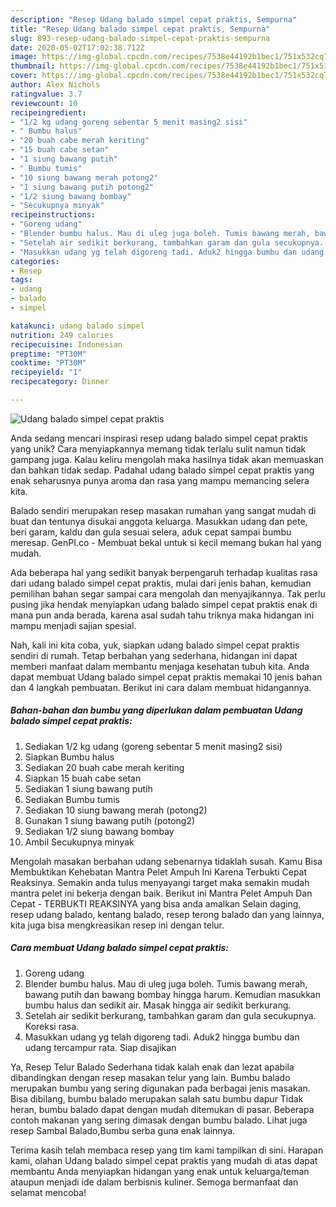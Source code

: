 ```yaml
---
description: "Resep Udang balado simpel cepat praktis, Sempurna"
title: "Resep Udang balado simpel cepat praktis, Sempurna"
slug: 893-resep-udang-balado-simpel-cepat-praktis-sempurna
date: 2020-05-02T17:02:38.712Z
image: https://img-global.cpcdn.com/recipes/7538e44192b1bec1/751x532cq70/udang-balado-simpel-cepat-praktis-foto-resep-utama.jpg
thumbnail: https://img-global.cpcdn.com/recipes/7538e44192b1bec1/751x532cq70/udang-balado-simpel-cepat-praktis-foto-resep-utama.jpg
cover: https://img-global.cpcdn.com/recipes/7538e44192b1bec1/751x532cq70/udang-balado-simpel-cepat-praktis-foto-resep-utama.jpg
author: Alex Nichols
ratingvalue: 3.7
reviewcount: 10
recipeingredient:
- "1/2 kg udang goreng sebentar 5 menit masing2 sisi"
- " Bumbu halus"
- "20 buah cabe merah keriting"
- "15 buah cabe setan"
- "1 siung bawang putih"
- " Bumbu tumis"
- "10 siung bawang merah potong2"
- "1 siung bawang putih potong2"
- "1/2 siung bawang bombay"
- "Secukupnya minyak"
recipeinstructions:
- "Goreng udang"
- "Blender bumbu halus. Mau di uleg juga boleh. Tumis bawang merah, bawang putih dan bawang bombay hingga harum. Kemudian masukkan bumbu halus dan sedikit air. Masak hingga air sedikit berkurang."
- "Setelah air sedikit berkurang, tambahkan garam dan gula secukupnya. Koreksi rasa."
- "Masukkan udang yg telah digoreng tadi. Aduk2 hingga bumbu dan udang tercampur rata. Siap disajikan"
categories:
- Resep
tags:
- udang
- balado
- simpel

katakunci: udang balado simpel 
nutrition: 249 calories
recipecuisine: Indonesian
preptime: "PT30M"
cooktime: "PT30M"
recipeyield: "1"
recipecategory: Dinner

---
```



![Udang balado simpel cepat praktis](https://img-global.cpcdn.com/recipes/7538e44192b1bec1/751x532cq70/udang-balado-simpel-cepat-praktis-foto-resep-utama.jpg)

Anda sedang mencari inspirasi resep udang balado simpel cepat praktis yang unik? Cara menyiapkannya memang tidak terlalu sulit namun tidak gampang juga. Kalau keliru mengolah maka hasilnya tidak akan memuaskan dan bahkan tidak sedap. Padahal udang balado simpel cepat praktis yang enak seharusnya punya aroma dan rasa yang mampu memancing selera kita.

Balado sendiri merupakan resep masakan rumahan yang sangat mudah di buat dan tentunya disukai anggota keluarga. Masukkan udang dan pete, beri garam, kaldu dan gula sesuai selera, aduk cepat sampai bumbu meresap. GenPI.co - Membuat bekal untuk si kecil memang bukan hal yang mudah.

Ada beberapa hal yang sedikit banyak berpengaruh terhadap kualitas rasa dari udang balado simpel cepat praktis, mulai dari jenis bahan, kemudian pemilihan bahan segar sampai cara mengolah dan menyajikannya. Tak perlu pusing jika hendak menyiapkan udang balado simpel cepat praktis enak di mana pun anda berada, karena asal sudah tahu triknya maka hidangan ini mampu menjadi sajian spesial.


Nah, kali ini kita coba, yuk, siapkan udang balado simpel cepat praktis sendiri di rumah. Tetap berbahan yang sederhana, hidangan ini dapat memberi manfaat dalam membantu menjaga kesehatan tubuh kita. Anda dapat membuat Udang balado simpel cepat praktis memakai 10 jenis bahan dan 4 langkah pembuatan. Berikut ini cara dalam membuat hidangannya.

<!--inarticleads1-->

##### Bahan-bahan dan bumbu yang diperlukan dalam pembuatan Udang balado simpel cepat praktis:

1. Sediakan 1/2 kg udang (goreng sebentar 5 menit masing2 sisi)
1. Siapkan  Bumbu halus
1. Sediakan 20 buah cabe merah keriting
1. Siapkan 15 buah cabe setan
1. Sediakan 1 siung bawang putih
1. Sediakan  Bumbu tumis
1. Sediakan 10 siung bawang merah (potong2)
1. Gunakan 1 siung bawang putih (potong2)
1. Sediakan 1/2 siung bawang bombay
1. Ambil Secukupnya minyak


Mengolah masakan berbahan udang sebenarnya tidaklah susah. Kamu Bisa Membuktikan Kehebatan Mantra Pelet Ampuh Ini Karena Terbukti Cepat Reaksinya. Semakin anda tulus menyayangi target maka semakin mudah mantra pelet ini bekerja dengan baik. Berikut ini Mantra Pelet Ampuh Dan Cepat - TERBUKTI REAKSINYA yang bisa anda amalkan  Selain daging, resep udang balado, kentang balado, resep terong balado dan yang lainnya, kita juga bisa mengkreasikan resep ini dengan telur. 

<!--inarticleads2-->

##### Cara membuat Udang balado simpel cepat praktis:

1. Goreng udang
1. Blender bumbu halus. Mau di uleg juga boleh. Tumis bawang merah, bawang putih dan bawang bombay hingga harum. Kemudian masukkan bumbu halus dan sedikit air. Masak hingga air sedikit berkurang.
1. Setelah air sedikit berkurang, tambahkan garam dan gula secukupnya. Koreksi rasa.
1. Masukkan udang yg telah digoreng tadi. Aduk2 hingga bumbu dan udang tercampur rata. Siap disajikan


Ya, Resep Telur Balado Sederhana tidak kalah enak dan lezat apabila dibandingkan dengan resep masakan telur yang lain. Bumbu balado merupakan bumbu yang sering digunakan pada berbagai jenis masakan. Bisa dibilang, bumbu balado merupakan salah satu bumbu dapur Tidak heran, bumbu balado dapat dengan mudah ditemukan di pasar. Beberapa contoh makanan yang sering dimasak dengan bumbu balado. Lihat juga resep Sambal Balado,Bumbu serba guna enak lainnya. 

Terima kasih telah membaca resep yang tim kami tampilkan di sini. Harapan kami, olahan Udang balado simpel cepat praktis yang mudah di atas dapat membantu Anda menyiapkan hidangan yang enak untuk keluarga/teman ataupun menjadi ide dalam berbisnis kuliner. Semoga bermanfaat dan selamat mencoba!
